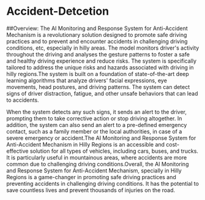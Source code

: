 # Accident-Detcetion

##Overview:
The AI Monitoring and Response System for Anti-Accident Mechanism is a revolutionary solution designed to promote safe driving practices and to prevent and encounter accidents in challenging driving conditions, etc, especially in hilly areas. The model monitors driver's activity throughout the driving and analyses the gesture patterns to foster a safe and healthy driving experience and reduce risks. The system is specifically tailored to address the unique risks and hazards associated with driving in hilly regions.The system is built on a foundation of state-of-the-art deep learning algorithms that analyze drivers' facial expressions, eye movements, head postures, and driving patterns. The system can detect signs of driver distraction, fatigue, and other unsafe behaviors that can lead to accidents.

When the system detects any such signs, it sends an alert to the driver, prompting them to take corrective action or stop driving altogether. In addition, the system can also send an alert to a pre-defined emergency contact, such as a family member or the local authorities, in case of a severe emergency or accident.The AI Monitoring and Response System for Anti-Accident Mechanism in Hilly Regions is an accessible and cost-effective solution for all types of vehicles, including cars, buses, and trucks. It is particularly useful in mountainous areas, where accidents are more common due to challenging driving conditions.Overall, the AI Monitoring and Response System for Anti-Accident Mechanism, specially in Hilly Regions is a game-changer in promoting safe driving practices and preventing accidents in challenging driving conditions. It has the potential to save countless lives and prevent thousands of injuries on the road.
